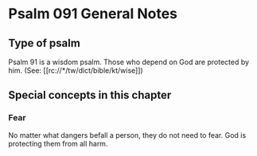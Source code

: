 # Psalm 091 General Notes
## Type of psalm

Psalm 91 is a wisdom psalm. Those who depend on God are protected by him. (See: [[rc://*/tw/dict/bible/kt/wise]])

## Special concepts in this chapter

### Fear
No matter what dangers befall a person, they do not need to fear. God is protecting them from all harm.